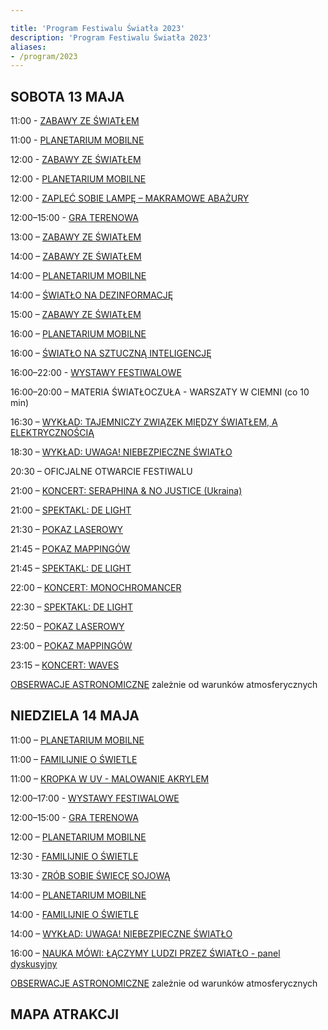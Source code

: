 ```yaml
---

title: 'Program Festiwalu Światła 2023'
description: 'Program Festiwalu Światła 2023'
aliases:
- /program/2023
---
```


## SOBOTA 13 MAJA


11:00 - [ZABAWY ZE ŚWIATŁEM](/warsztaty/zabawy_ze_swiatlem)

11:00 - [PLANETARIUM MOBILNE](/warsztaty/planetarium_mobilne)

12:00 - [ZABAWY ZE ŚWIATŁEM](/warsztaty/zabawy_ze_swiatlem)

12:00 - [PLANETARIUM MOBILNE](/warsztaty/planetarium_mobilne)

12:00 - [ZAPLEĆ SOBIE LAMPĘ – MAKRAMOWE ABAŻURY](/warsztaty/zaplec_sobie_lampe)

12:00–15:00 - [GRA TERENOWA](/warsztaty/gra-terenowa)

13:00 – [ZABAWY ZE ŚWIATŁEM](/warsztaty/zabawy_ze_swiatlem)

14:00 – [ZABAWY ZE ŚWIATŁEM](/warsztaty/zabawy_ze_swiatlem)

14:00 – [PLANETARIUM MOBILNE](/warsztaty/planetarium_mobilne)

14:00 – [ŚWIATŁO NA DEZINFORMACJĘ](/warsztaty/swiatlo_na_dezinformacje)

15:00 – [ZABAWY ZE ŚWIATŁEM](/warsztaty/zabawy_ze_swiatlem)

16:00 – [PLANETARIUM MOBILNE](/warsztaty/planetarium_mobilne)

16:00 – [ŚWIATŁO NA SZTUCZNĄ INTELIGENCJĘ](/warsztaty/swiatlo_na_ai)

16:00–22:00 - [WYSTAWY FESTIWALOWE](/wystawy)

16:00–20:00  – MATERIA ŚWIATŁOCZUŁA - WARSZATY W CIEMNI (co 10 min)

16:30 – [WYKŁAD: TAJEMNICZY ZWIĄZEK MIĘDZY ŚWIATŁEM, A ELEKTRYCZNOŚCIĄ](/pokazy/wyklad-tajemniczy-zwiazek)

18:30 – [WYKŁAD: UWAGA! NIEBEZPIECZNE ŚWIATŁO](/pokazy/wyklad-uwaga-swiatlo)

20:30 – OFICJALNE OTWARCIE FESTIWALU

21:00 – [KONCERT: SERAPHINA & NO JUSTICE (Ukraina)](/pokazy/koncert-seraphina)

21:00 – [SPEKTAKL: DE LIGHT](/pokazy/spektakl)

21:30 – [POKAZ LASEROWY](/pokazy/pokazy-laserowe)

21:45 – [POKAZ MAPPINGÓW](/pokazy/mappingi)

21:45 – [SPEKTAKL: DE LIGHT](/pokazy/spektakl)

22:00 – [KONCERT: MONOCHROMANCER](/pokazy/koncert-monochromancer)

22:30 – [SPEKTAKL: DE LIGHT](/pokazy/spektakl)

22:50 – [POKAZ LASEROWY](/pokazy/pokazy-laserowe)

23:00 – [POKAZ MAPPINGÓW](/pokazy/mappingi)

23:15 – [KONCERT: WAVES](/pokazy/koncert-waves)

[OBSERWACJE ASTRONOMICZNE](/warsztaty/obserwacje_astronomiczne) zależnie od warunków atmosferycznych 



## NIEDZIELA 14 MAJA

11:00 – [PLANETARIUM MOBILNE](/warsztaty/planetarium_mobilne)

11:00 – [FAMILIJNIE O ŚWIETLE](/warsztaty/familijnie_o_swietle)

11:00 – [KROPKA W UV - MALOWANIE AKRYLEM](/warsztaty/kropka-uv)

12:00–17:00 - [WYSTAWY FESTIWALOWE](/wystawy)

12:00–15:00 - [GRA TERENOWA](/warsztaty/gra-terenowa)

12:00 – [PLANETARIUM MOBILNE](/warsztaty/planetarium_mobilne)

12:30 - [FAMILIJNIE O ŚWIETLE](/warsztaty/familijnie_o_swietle)

13:30 - [ZRÓB SOBIE ŚWIECĘ SOJOWĄ](/warsztaty/zrob_sobie_swiece)

14:00 – [PLANETARIUM MOBILNE](/warsztaty/planetarium_mobilne)

14:00 - [FAMILIJNIE O ŚWIETLE](/warsztaty/familijnie_o_swietle)

14:00 – [WYKŁAD: UWAGA! NIEBEZPIECZNE ŚWIATŁO](/pokazy/wyklad-uwaga-swiatlo)

16:00 – [NAUKA MÓWI: ŁĄCZYMY LUDZI PRZEZ ŚWIATŁO - panel dyskusyjny](/pokazy/panel-dyskusyjny)

[OBSERWACJE ASTRONOMICZNE](/warsztaty/obserwacje_astronomiczne) zależnie od warunków atmosferycznych 



## MAPA ATRAKCJI

